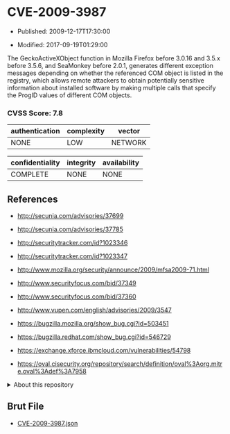 # CVE-2009-3987

- Published: 2009-12-17T17:30:00

- Modified: 2017-09-19T01:29:00

The GeckoActiveXObject function in Mozilla Firefox before 3.0.16 and 3.5.x before 3.5.6, and SeaMonkey before 2.0.1, generates different exception messages depending on whether the referenced COM object is listed in the registry, which allows remote attackers to obtain potentially sensitive information about installed software by making multiple calls that specify the ProgID values of different COM objects.

### CVSS Score: **7.8**

| authentication | complexity | vector |
| --- | --- | --- |
| NONE | LOW | NETWORK |

| confidentiality | integrity | availability |
| --- | --- | --- |
| COMPLETE | NONE | NONE |

## References

* http://secunia.com/advisories/37699

* http://secunia.com/advisories/37785

* http://securitytracker.com/id?1023346

* http://securitytracker.com/id?1023347

* http://www.mozilla.org/security/announce/2009/mfsa2009-71.html

* http://www.securityfocus.com/bid/37349

* http://www.securityfocus.com/bid/37360

* http://www.vupen.com/english/advisories/2009/3547

* https://bugzilla.mozilla.org/show_bug.cgi?id=503451

* https://bugzilla.redhat.com/show_bug.cgi?id=546729

* https://exchange.xforce.ibmcloud.com/vulnerabilities/54798

* https://oval.cisecurity.org/repository/search/definition/oval%3Aorg.mitre.oval%3Adef%3A7958

<details>
<summary>About this repository</summary> 

  This repository is part of the project [Live Hack CVE](https://github.com/Live-Hack-CVE). Main website can be found [www.live-hack.org](https://www.live-hack.org) 
  
  Made by [Sn0wAlice](https://github.com/Sn0wAlice) for the people that care about security and need to have a feed of the latest CVEs. Hope you enjoy it, don't forget to star the repo and follow me on [Twitter](https://twitter.com/Sn0wAlice) and [Github](https://github.com/Sn0wAlice). And that is my [personnal website](https://www.alice-snow.me/)

  - [Home Page](https://github.com/Live-Hack-CVE)
  - [Framework](https://github.com/Live-Hack-CVE/cve-framework)
  - [CVE database](https://github.com/Live-Hack-CVE/full_database)
  - [Changelog](https://github.com/Live-Hack-CVE/Changelog)
</details>

## Brut File

* [CVE-2009-3987.json](https://raw.githubusercontent.com/Live-Hack-CVE/full_database/main/cves/2009/CVE-2009-3987.json)

